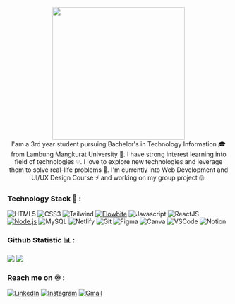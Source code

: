 <div id="header" align="center">
  <img src="https://media.giphy.com/media/v1.Y2lkPTc5MGI3NjExb2JkejMwa2l5MGlxZng1bzBlejBrdjNtMWlobjA0YXN0MnlwNmQwZCZlcD12MV9pbnRlcm5hbF9naWZfYnlfaWQmY3Q9cw/gjrYDwbjnK8x36xZIO/giphy.gif" width="300"/>
</div>

</div>
<div id="intro" align="center">  I'am a 3rd year student pursuing Bachelor's in Technology Information 🎓 from Lambung Mangkurat University 🏫. I have strong interest learning into field of technologies 💡. I love to explore new technologies and leverage them to solve real-life problems 🤩. I'm currently into Web Development and UI/UX Design Course ⚡ and working on my group project 🤓.
</div>

### Technology Stack 🔨 :
![HTML5](https://img.shields.io/badge/-HTML5-E34F26?style=for-the-badge&logo=html5&logoColor=white)
![CSS3](https://img.shields.io/badge/-CSS3-1572B6?style=for-the-badge&logo=css3)
![Tailwind](https://img.shields.io/badge/TailwindCSS-06B6D4?style=for-the-badge&logo=tailwindcss&logoColor=white)
[![Flowbite](https://img.shields.io/badge/Flowbite-0C7B93.svg?style=for-the-badge&logo=tailwindcss&logoColor=white)](https://flowbite.com/)
![Javascript](https://img.shields.io/badge/JavaScript-F7DF1E.svg?style=for-the-badge&logo=javascript&logoColor=white)
![ReactJS](https://img.shields.io/badge/-ReactJS-%2361DAFB?style=for-the-badge&logo=react&logoColor=white)
[![Node.js](https://img.shields.io/badge/Node.js-43853D.svg?style=for-the-badge&logo=node.js&logoColor=white)](https://nodejs.org/)
![MySQL](https://img.shields.io/badge/MySQL-005C84?style=for-the-badge&logo=mysql&logoColor=white)
![Netlify](https://img.shields.io/badge/Netlify-FFFFFF?style=for-the-badge&logo=netlify&logoColor=blue)
![Git](https://img.shields.io/badge/GIT-E44C30?style=for-the-badge&logo=git&logoColor=white)
![Figma](https://img.shields.io/badge/Figma-F24E1E?style=for-the-badge&logo=figma&logoColor=white)
![Canva](https://img.shields.io/badge/Canva-%2300C4CC.svg?style=for-the-badge&logo=Canva&logoColor=white)
![VSCode](https://img.shields.io/badge/Visual_Studio_Code-0078D4?style=for-the-badge&logo=visual%20studio%20code&logoColor=white)
![Notion](https://img.shields.io/badge/Notion-000000?style=for-the-badge&logo=notion&logoColor=white)

### Github Statistic 📊 :
![](https://github-readme-stats.vercel.app/api?username=Cammiex&theme=tokyonight&hide_border=false&include_all_commits=false&count_private=false)
![](https://github-readme-streak-stats.herokuapp.com/?user=Cammiex&theme=tokyonight&hide_border=false)

### Reach me on ♾️ :
[![LinkedIn](https://img.shields.io/badge/LinkedIn-%230077B5.svg?style=for-the-badge&logo=linkedin&logoColor=white)](https://www.linkedin.com/in/aqil-rahmatullah/) 
[![Instagram](https://img.shields.io/badge/Instagram-%23E4405F.svg?style=for-the-badge&logo=instagram&logoColor=white)](https://instagram.com/aqilraa_)
[![Gmail](https://img.shields.io/badge/Gmail-EA4335.svg?style=for-the-badge&logo=gmail&logoColor=white)](mailto:aqilr54@gmail.com)






<!--
**Cammiex/Cammiex** is a ✨ _special_ ✨ repository because its `README.md` (this file) appears on your GitHub profile.

Here are some ideas to get you started:

- 🔭 I’m currently working on ...
- 🌱 I’m currently learning ...
- 👯 I’m looking to collaborate on ...
- 🤔 I’m looking for help with ...
- 💬 Ask me about ...
- 📫 How to reach me: ...
- 😄 Pronouns: ...
- ⚡ Fun fact: ...
-->
